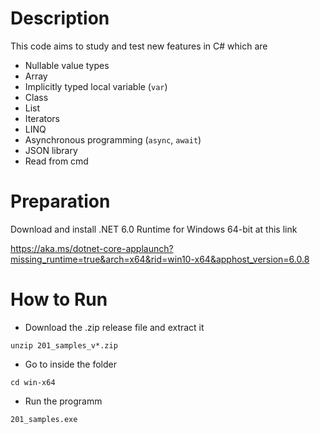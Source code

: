 # Description

This code aims to study and test new features in C# which are

- Nullable value types
- Array
- Implicitly typed local variable (`var`)
- Class
- List
- Iterators
- LINQ
- Asynchronous programming (`async`, `await`)
- JSON library
- Read from cmd

# Preparation

Download and install .NET 6.0 Runtime for Windows 64-bit at this link

https://aka.ms/dotnet-core-applaunch?missing_runtime=true&arch=x64&rid=win10-x64&apphost_version=6.0.8

# How to Run

- Download the .zip release file and extract it
```
unzip 201_samples_v*.zip
```

- Go to inside the folder
```
cd win-x64
```

- Run the programm
```
201_samples.exe
```
